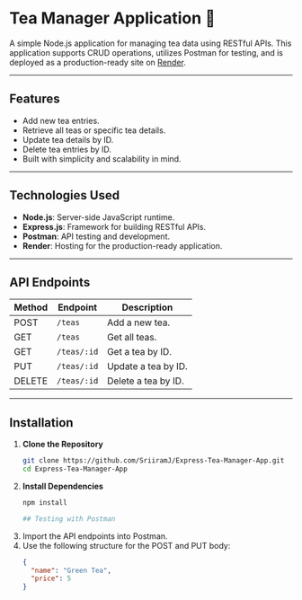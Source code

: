 # Tea Manager Application 🍵

A simple Node.js application for managing tea data using RESTful APIs. This application supports CRUD operations, utilizes Postman for testing, and is deployed as a production-ready site on [Render](https://render.com/).

---

## Features

- Add new tea entries.
- Retrieve all teas or specific tea details.
- Update tea details by ID.
- Delete tea entries by ID.
- Built with simplicity and scalability in mind.

---

## Technologies Used

- **Node.js**: Server-side JavaScript runtime.
- **Express.js**: Framework for building RESTful APIs.
- **Postman**: API testing and development.
- **Render**: Hosting for the production-ready application.

---

## API Endpoints

| Method | Endpoint         | Description              |
|--------|-------------------|--------------------------|
| POST   | `/teas`           | Add a new tea.           |
| GET    | `/teas`           | Get all teas.            |
| GET    | `/teas/:id`       | Get a tea by ID.         |
| PUT    | `/teas/:id`       | Update a tea by ID.      |
| DELETE | `/teas/:id`       | Delete a tea by ID.      |

---

## Installation

1. **Clone the Repository**  
   ```bash
   git clone https://github.com/SriiramJ/Express-Tea-Manager-App.git
   cd Express-Tea-Manager-App
   
2. **Install Dependencies**  
   ```bash
   npm install

   ## Testing with Postman

1. Import the API endpoints into Postman.
2. Use the following structure for the POST and PUT body:
   ```json
   {
     "name": "Green Tea",
     "price": 5
   }
